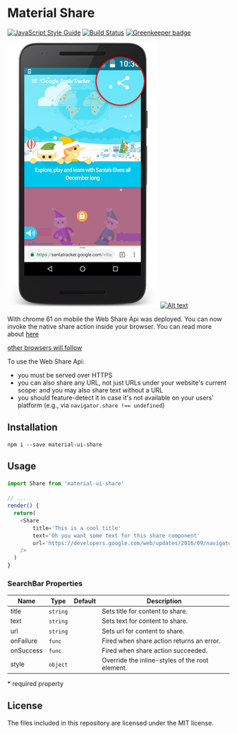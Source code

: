 # Material Share
[![JavaScript Style Guide](https://img.shields.io/badge/code_style-standard-brightgreen.svg)](https://standardjs.com)
[![Build Status](https://travis-ci.org/TeamWertarbyte/material-ui-share.svg?branch=master)](https://travis-ci.org/TeamWertarbyte/material-ui-share)
[![Greenkeeper badge](https://badges.greenkeeper.io/TeamWertarbyte/material-ui-share.svg)](https://greenkeeper.io/)

![Example](santa-phone.png)
[![Alt text](https://img.youtube.com/vi/lhUzYxCvWew/0.jpg)](https://www.youtube.com/watch?v=lhUzYxCvWew)

With chrome 61 on mobile the Web Share Api was deployed. You can now invoke the native share action inside your browser.
You can read more about [here](https://developers.google.com/web/updates/2016/09/navigator-share)

[other browsers will follow](https://caniuse.com/#feat=web-share)

To use the Web Share Api:
* you must be served over HTTPS
* you can also share any URL, not just URLs under your website's current scope: and you may also share text without a URL
* you should feature-detect it in case it's not available on your users' platform (e.g., via `navigator.share !== undefined`)

## Installation
```shell
npm i --save material-ui-share
```

## Usage
```js
import Share from 'material-ui-share'

// ...
render() {
  return(
    <Share
        title='This is a cool title'
        text='Oh you want some text for this share component'
        url='https://developers.google.com/web/updates/2016/09/navigator-share'
    />
  )
}
```

### SearchBar Properties
|Name            |Type        |Default     |Description
|----------------|------------|------------|--------------------------------
|title           | `string`   |            | Sets title for content to share.
|text            | `string`   |            | Sets text for content to share.
|url             | `string`   |            | Sets url for content to share.
|onFailure       | `func`     |            | Fired when share action returns an error.
|onSuccess       | `func`     |            | Fired when share action succeeded.
|style           | `object`   |            | Override the inline-styles of the root element.

\* required property

## License

The files included in this repository are licensed under the MIT license.